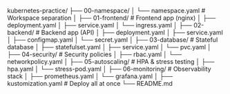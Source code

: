 kubernetes-practice/
├── 00-namespace/
│   └── namespace.yaml           # Workspace separation
│
├── 01-frontend/                 # Frontend app (nginx)
│   ├── deployment.yaml
│   ├── service.yaml
│   └── ingress.yaml
│
├── 02-backend/                  # Backend app (API)
│   ├── deployment.yaml
│   ├── service.yaml
│   ├── configmap.yaml
│   └── secret.yaml
│
├── 03-database/                 # Stateful database
│   ├── statefulset.yaml
│   ├── service.yaml
│   └── pvc.yaml
│
├── 04-security/                 # Security policies
│   ├── rbac.yaml
│   └── networkpolicy.yaml
│
├── 05-autoscaling/              # HPA & stress testing
│   ├── hpa.yaml
│   └── stress-pod.yaml
│
├── 06-monitoring/               # Observability stack
│   ├── prometheus.yaml
│   └── grafana.yaml
│
├── kustomization.yaml           # Deploy all at once
└── README.md

